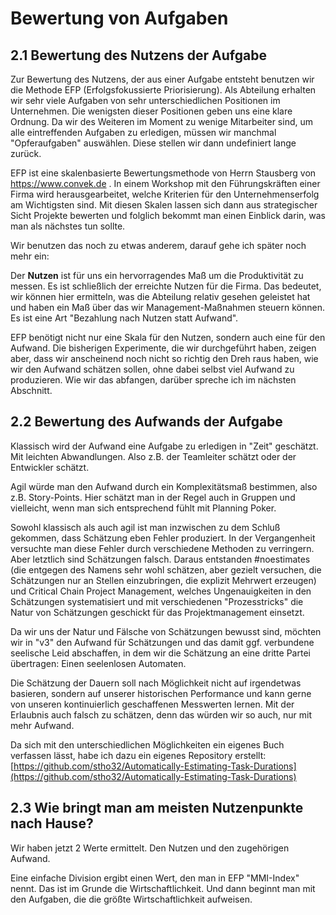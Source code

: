 # Bewertung von Aufgaben


## 2.1 Bewertung des Nutzens der Aufgabe

Zur Bewertung des Nutzens, der aus einer Aufgabe entsteht benutzen wir die Methode EFP (Erfolgsfokussierte Priorisierung). 
Als Abteilung erhalten wir sehr viele Aufgaben von sehr unterschiedlichen Positionen im Unternehmen. Die wenigsten dieser Positionen geben uns eine klare Ordnung. Da wir des Weiteren im Moment zu wenige Mitarbeiter sind, um alle eintreffenden Aufgaben zu erledigen, müssen wir manchmal "Opferaufgaben" auswählen. Diese stellen wir dann undefiniert lange zurück. 

EFP ist eine skalenbasierte Bewertungsmethode von Herrn Stausberg von https://www.convek.de . In einem Workshop mit den Führungskräften einer Firma wird herausgearbeitet, welche Kriterien für den Unternehmenserfolg am Wichtigsten sind. Mit diesen Skalen lassen sich dann aus strategischer Sicht Projekte bewerten und folglich bekommt man einen Einblick darin, was man als nächstes tun sollte.

Wir benutzen das noch zu etwas anderem, darauf gehe ich später noch mehr ein: 

Der **Nutzen** ist für uns ein hervorragendes Maß um die Produktivität zu messen. Es ist schließlich der erreichte Nutzen für die Firma. Das bedeutet, wir können hier ermitteln, was die Abteilung relativ gesehen geleistet hat und haben ein Maß über das wir Management-Maßnahmen steuern können. Es ist eine Art "Bezahlung nach Nutzen statt Aufwand". 

EFP benötigt nicht nur eine Skala für den Nutzen, sondern auch eine für den Aufwand. Die bisherigen Experimente, die wir durchgeführt haben, zeigen aber, dass wir anscheinend noch nicht so richtig den Dreh raus haben, wie wir den Aufwand schätzen sollen, ohne dabei selbst viel Aufwand zu produzieren. Wie wir das abfangen, darüber spreche ich im nächsten Abschnitt.


## 2.2 Bewertung des Aufwands der Aufgabe

Klassisch wird der Aufwand eine Aufgabe zu erledigen in "Zeit" geschätzt. Mit leichten Abwandlungen. Also z.B. der Teamleiter schätzt oder der Entwickler schätzt.

Agil würde man den Aufwand durch ein Komplexitätsmaß bestimmen, also z.B. Story-Points. Hier schätzt man in der Regel auch in Gruppen und vielleicht, wenn man sich entsprechend fühlt mit Planning Poker. 

Sowohl klassisch als auch agil ist man inzwischen zu dem Schluß gekommen, dass Schätzung eben Fehler produziert. In der Vergangenheit versuchte man diese Fehler durch verschiedene Methoden zu verringern. Aber letztlich sind Schätzungen falsch. Daraus entstanden #noestimates (die entgegen des Namens sehr wohl schätzen, aber gezielt versuchen, die Schätzungen nur an Stellen einzubringen, die explizit Mehrwert erzeugen) und Critical Chain Project Management, welches Ungenauigkeiten in den Schätzungen systematisiert und mit verschiedenen "Prozesstricks" die Natur von Schätzungen geschickt für das Projektmanagement einsetzt.

Da wir uns der Natur und Fälsche von Schätzungen bewusst sind, möchten wir in "v3" den Aufwand für Schätzungen und das damit ggf. verbundene seelische Leid abschaffen, in dem wir die Schätzung an eine dritte Partei übertragen: Einen seelenlosen Automaten.

Die Schätzung der Dauern soll nach Möglichkeit nicht auf irgendetwas basieren, sondern auf unserer historischen Performance und kann gerne von unseren kontinuierlich geschaffenen Messwerten lernen. Mit der Erlaubnis auch falsch zu schätzen, denn das würden wir so auch, nur mit mehr Aufwand. 

Da sich mit den unterschiedlichen Möglichkeiten ein eigenes Buch verfassen lässt, habe ich dazu ein eigenes Repository erstellt: [https://github.com/stho32/Automatically-Estimating-Task-Durations](https://github.com/stho32/Automatically-Estimating-Task-Durations)


## 2.3 Wie bringt man am meisten Nutzenpunkte nach Hause?

Wir haben jetzt 2 Werte ermittelt. Den Nutzen und den zugehörigen Aufwand.

Eine einfache Division ergibt einen Wert, den man in EFP "MMI-Index" nennt. Das ist im Grunde die Wirtschaftlichkeit.
Und dann beginnt man mit den Aufgaben, die die größte Wirtschaftlichkeit aufweisen. 



